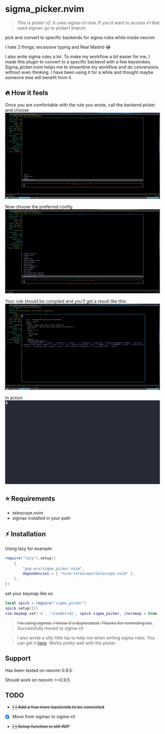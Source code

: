 # sigma_picker.nvim

> This is picker v2. It uses sigma-cli now. If you'd want to access v1 that used sigmac go to picker1 branch

pick and convert to specific backends for sigma rules while inside neovim

I hate 2 things; excessive typing and Real Madrid :joy:

I also write sigma rules a lot. To make my workflow a bit easier for me, I made this plugin to convert to a specific backend with a few keystrokes.
Sigma_picker.nvim helps me to streamline my workflow and do conversions without even thinking. I have been using it for a while and thought maybe
someone else will benefit from it.

## :fire: How it feels
Once you are comfortable with the rule you wrote, call the backend picker and choose
![choose backend](pick-backend.png)


Now choose the preferred config
![choose config](pick-config.png)


Your rule should be compiled and you'll get a result like this:
![generated rule](result.png)


In action
![usage](live.gif)

## :star: Requirements
- telescope.nvim
- sigmac installed in your path

## :zap: Installation
Using lazy for example:

```lua
require("lazy").setup({
    {
        "pop-ecx/sigma_picker.nvim",
        dependencies = { "nvim-telescope/telescope.nvim" },
    },
})
```

set your keymap like so 

```lua
local spick = require("sigma_picker")
spick.setup({})
vim.keymap.set('n', '<leader>dz', spick.sigma_picker, {noremap = true , silent = true})
```

> ~~I'm using sigmac. I know it's deprecated. Thanks for reminding me~~. Successfully moved to sigma-cli

> I also wrote a silly little lsp to help me when writing sigma rules. You can get it [here](https://github.com/pop-ecx/sigma-ls.git). Works pretty well with the picker

## Support
Has been tested on neovim 0.9.5.

Should work on neovim >=0.9.5

## TODO
- ~~[ ] Add a few more backends to be converted~~
- [x] Move from sigmac to sigma-cli
- ~~[ ] Setup function is still WIP~~
